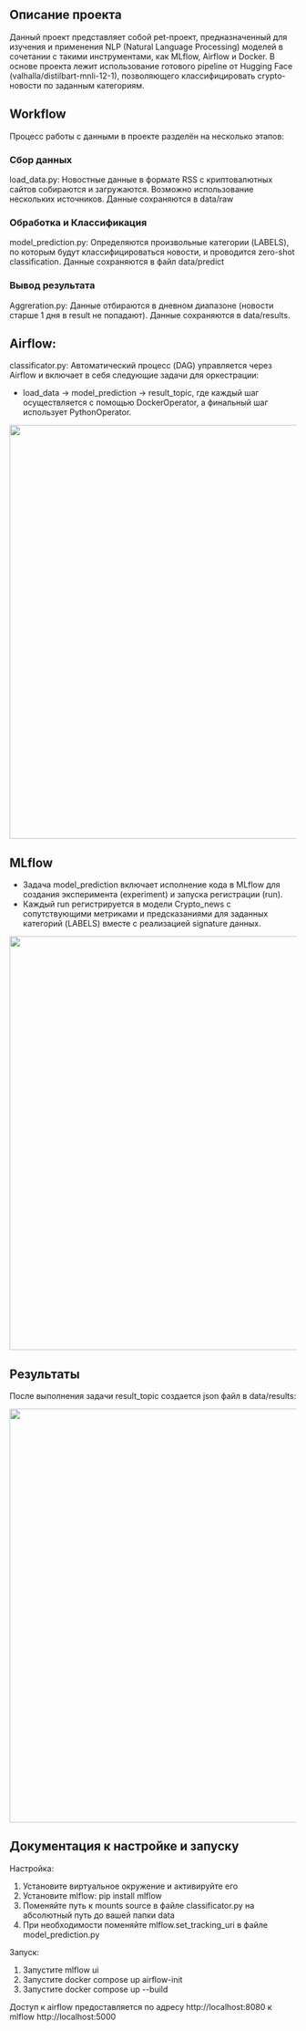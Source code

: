 ## Описание проекта

Данный проект представляет собой pet-проект, предназначенный для изучения и применения NLP (Natural Language Processing) моделей в сочетании с такими инструментами, как MLflow, Airflow и Docker. В основе проекта лежит использование готового pipeline от Hugging Face (valhalla/distilbart-mnli-12-1), позволяющего классифицировать crypto-новости по заданным категориям.

## Workflow
Процесс работы с данными в проекте разделён на несколько этапов:
### Сбор данных
load_data.py: Новостные данные в формате RSS с криптовалютных сайтов собираются и загружаются. Возможно использование нескольких источников. Данные сохраняются в data/raw
### Обработка и Классификация
model_prediction.py: Определяются произвольные категории (LABELS), по которым будут классифицироваться новости, и проводится zero-shot classification. Данные сохраняются в файл data/predict
### Вывод результата
Aggreration.py: Данные отбираются в дневном диапазоне (новости старше 1 дня в result не попадают). Данные сохраняются в data/results.

## Airflow:
classificator.py: Автоматический процесс (DAG) управляется через Airflow и включает в себя следующие задачи для оркестрации:
- load_data -> model_prediction -> result_topic, где каждый шаг осуществляется с помощью DockerOperator, а финальный шаг использует PythonOperator. 
<img src="https://i.ibb.co/xzHSsDD/1.png" width="726">

## MLflow
- Задача model_prediction включает исполнение кода в MLflow для создания эксперимента (experiment) и запуска регистрации (run).
- Каждый run регистрируется в модели Crypto_news с сопутствующими метриками и предсказаниями для заданных категорий (LABELS) вместе с реализацией signature данных.
<img src="https://i.ibb.co/J2yZCD7/2.png" width="726">

## Результаты
После выполнения задачи result_topic создается json файл в data/results: 

<img src="https://i.ibb.co/k47rXrr/3.png" width="726">

## Документация к настройке и запуску
Настройка:
1. Установите виртуальное окружение и активируйте его
2. Установите mlflow: pip install mlflow
3. Поменяйте путь к mounts source в файле classificator.py на абсолютный путь до вашей папки data
4. При необходимости поменяйте mlflow.set_tracking_uri в файле model_prediction.py

Запуск:
1. Запустите mlflow ui
2. Запустите docker compose up airflow-init
3. Запустите docker compose up --build

Доступ к airflow предоставляется по адресу http://localhost:8080 к mlflow http://localhost:5000
